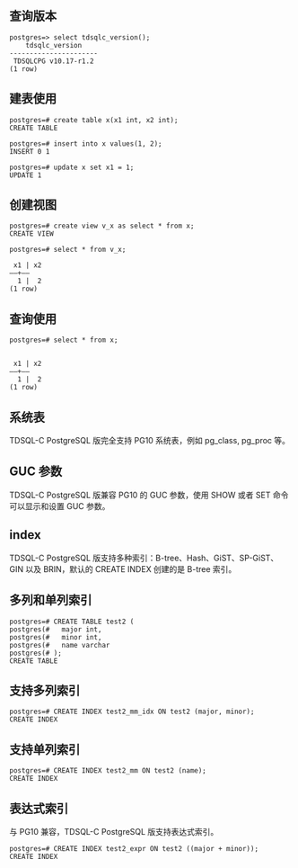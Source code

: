 ## 查询版本
```
postgres=> select tdsqlc_version();
    tdsqlc_version    
----------------------
 TDSQLCPG v10.17-r1.2
(1 row)
```

## 建表使用
```
postgres=# create table x(x1 int, x2 int);
CREATE TABLE

postgres=# insert into x values(1, 2);
INSERT 0 1

postgres=# update x set x1 = 1;
UPDATE 1
```

## 创建视图
```
postgres=# create view v_x as select * from x;
CREATE VIEW

postgres=# select * from v_x;

 x1 | x2
——+——
  1 |  2
(1 row)
```

## 查询使用
```
postgres=# select * from x;


 x1 | x2
——+——
  1 |  2
(1 row)
```

## 系统表
TDSQL-C PostgreSQL 版完全支持 PG10 系统表，例如 pg_class, pg_proc 等。

## GUC 参数
TDSQL-C PostgreSQL 版兼容 PG10 的 GUC 参数，使用 SHOW 或者 SET 命令可以显示和设置 GUC 参数。

## index
TDSQL-C PostgreSQL 版支持多种索引：B-tree、Hash、GiST、SP-GiST、GIN 以及 BRIN，默认的 CREATE INDEX 创建的是 B-tree 索引。

## 多列和单列索引
```
postgres=# CREATE TABLE test2 (
postgres(#   major int,
postgres(#   minor int,
postgres(#   name varchar
postgres(# );
CREATE TABLE
```

## 支持多列索引
```
postgres=# CREATE INDEX test2_mm_idx ON test2 (major, minor);
CREATE INDEX
```

## 支持单列索引
```
postgres=# CREATE INDEX test2_mm ON test2 (name);
CREATE INDEX
```

## 表达式索引
与 PG10 兼容，TDSQL-C PostgreSQL 版支持表达式索引。
```
postgres=# CREATE INDEX test2_expr ON test2 ((major + minor));
CREATE INDEX
```
